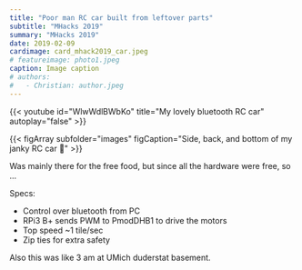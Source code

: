 ```yaml
---
title: "Poor man RC car built from leftover parts"
subtitle: "MHacks 2019"
summary: "MHacks 2019"
date: 2019-02-09
cardimage: card_mhack2019_car.jpeg
# featureimage: photo1.jpeg
caption: Image caption
# authors:
#   - Christian: author.jpeg
---
```


{{< youtube id="WlwWdlBWbKo" title="My lovely bluetooth RC car" autoplay="false" >}}

{{< figArray subfolder="images" figCaption="Side, back, and bottom of my janky RC car :blue_car:" >}}

Was mainly there for the free food, but since all the hardware were free, so ...

Specs:
- Control over bluetooth from PC
- RPi3 B+ sends PWM to PmodDHB1 to drive the motors
- Top speed ~1 tile/sec
- Zip ties for extra safety

Also this was like 3 am at UMich duderstat basement.
